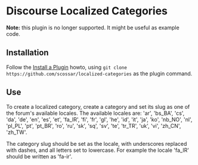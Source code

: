 # Discourse Localized Categories

**Note:** this plugin is no longer supported. It might be useful as example code.

## Installation

Follow the [Install a Plugin](https://meta.discourse.org/t/install-a-plugin/19157) howto, using
`git clone https://github.com/scossar/localized-categories` as the plugin command.

## Use

To create a localized category, create a category and set its slug as one of the forum's
available locales. The available locales are: 'ar', 'bs_BA', 'cs', 'da', 'de', 'en',
'es', 'et', 'fa_IR', 'fi', 'fr', 'gl', 'he', 'id', 'it', 'ja', 'ko', 'nb_NO', 'nl',
'pl_PL', 'pt', 'pt_BR', 'ro', 'ru', 'sk', 'sq', 'sv', 'te', 'tr_TR', 'uk', 'vi', 
'zh_CN', 'zh_TW'.

The category slug should be set as the locale, with underscores replaced with dashes, and all
letters set to lowercase. For example the locale 'fa_IR' should be written as 'fa-ir'.
